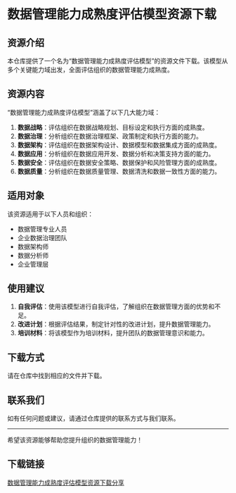 # 数据管理能力成熟度评估模型资源下载

## 资源介绍

本仓库提供了一个名为“数据管理能力成熟度评估模型”的资源文件下载。该模型从多个关键能力域出发，全面评估组织的数据管理能力成熟度。

## 资源内容

“数据管理能力成熟度评估模型”涵盖了以下几大能力域：

1. **数据战略**：评估组织在数据战略规划、目标设定和执行方面的成熟度。
2. **数据治理**：分析组织在数据治理框架、政策制定和执行方面的能力。
3. **数据架构**：评估组织在数据架构设计、数据模型和数据集成方面的成熟度。
4. **数据应用**：分析组织在数据应用开发、数据分析和决策支持方面的能力。
5. **数据安全**：评估组织在数据安全策略、数据保护和风险管理方面的成熟度。
6. **数据质量**：分析组织在数据质量管理、数据清洗和数据一致性方面的能力。

## 适用对象

该资源适用于以下人员和组织：

- 数据管理专业人员
- 企业数据治理团队
- 数据架构师
- 数据分析师
- 企业管理层

## 使用建议

1. **自我评估**：使用该模型进行自我评估，了解组织在数据管理方面的优势和不足。
2. **改进计划**：根据评估结果，制定针对性的改进计划，提升数据管理能力。
3. **培训材料**：将该模型作为培训材料，提升团队的数据管理意识和能力。

## 下载方式

请在仓库中找到相应的文件并下载。

## 联系我们

如有任何问题或建议，请通过仓库提供的联系方式与我们联系。

---

希望该资源能够帮助您提升组织的数据管理能力！

## 下载链接

[数据管理能力成熟度评估模型资源下载分享](https://pan.quark.cn/s/295666f80812)